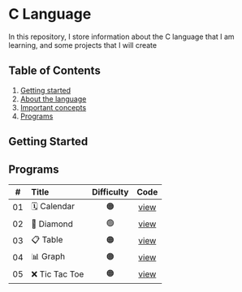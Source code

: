 # C Language

In this repository, I store information about the C language that I am learning, and some projects that I will create


## Table of Contents

1. [Getting started](#getting-started)
2. [About the language](#about-the-language)
3. [Important concepts](#important-concepts)
4. [Programs](#programs)

## Getting Started

## Programs

|  #  | Title                                             | Difficulty | Code                          |
| :-: | :------------------------------------------------ | :--------: | :---------------------------: |
| 01  | 🗓️ Calendar                                       | 🟠         |[view](/programs/01_Calendar)  |
| 02  | 🔷 Diamond                                        | 🟢         |[view](/programs/02_Diamond)   |
| 03  | 📋 Table                                          | 🟠         |[view](/programs/03_Table)     |
| 04  | 📊 Graph                                          | 🟠         |[view](/programs/04_Graph)     |
| 05  | ❌ Tic Tac Toe                                    | 🟠         |[view](/programs/05_TicTacToe) |
